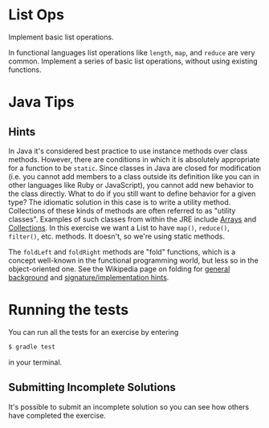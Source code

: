 # List Ops

Implement basic list operations.

In functional languages list operations like `length`, `map`, and
`reduce` are very common. Implement a series of basic list operations,
without using existing functions.

# Java Tips

## Hints

In Java it's considered best practice to use instance methods over class methods. However, there are conditions in which it is absolutely appropriate for a function to be `static`. Since classes in Java are closed for modification (i.e. you cannot add members to a class outside its definition like you can in other languages like Ruby or JavaScript), you cannot add new behavior to the class directly. What to do if you still want to define behavior for a given type? The idiomatic solution in this case is to write a utility method. 
Collections of these kinds of methods are often referred to as "utility classes". Examples of such classes from within the JRE include [Arrays](https://docs.oracle.com/javase/9/docs/api/java/util/Arrays.html) and [Collections](https://docs.oracle.com/javase/9/docs/api/java/util/Collections.html).
In this exercise we want a List to have `map()`, `reduce()`, `filter()`, etc. methods. It doesn't, so we're using static methods.

The `foldLeft` and `foldRight` methods are "fold" functions, which is a concept well-known in the functional programming world, but less so in the object-oriented one. See the Wikipedia page on folding for [general background](https://en.wikipedia.org/wiki/Fold_(higher-order_function)) and [signature/implementation hints](https://en.wikipedia.org/wiki/Fold_(higher-order_function)#Linear_folds).


# Running the tests

You can run all the tests for an exercise by entering

```sh
$ gradle test
```

in your terminal.

## Submitting Incomplete Solutions

It's possible to submit an incomplete solution so you can see how others have completed the exercise.
